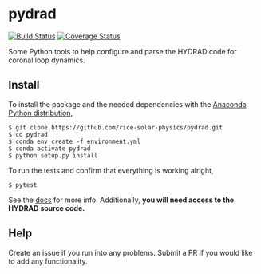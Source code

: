 # pydrad

[![Build Status](https://travis-ci.org/rice-solar-physics/pydrad.svg?branch=master)](https://travis-ci.org/rice-solar-physics/pydrad)
[![Coverage Status](https://coveralls.io/repos/github/rice-solar-physics/pydrad/badge.svg?branch=master)](https://coveralls.io/github/rice-solar-physics/pydrad?branch=master)

Some Python tools to help configure and parse the HYDRAD code for coronal loop dynamics.

## Install

To install the package and the needed dependencies with the [Anaconda Python distribution](https://www.anaconda.com/download/),

```
$ git clone https://github.com/rice-solar-physics/pydrad.git
$ cd pydrad
$ conda env create -f environment.yml
$ conda activate pydrad
$ python setup.py install
```

To run the tests and confirm that everything is working alright,
```
$ pytest
``` 

See the [docs](https://rice-solar-physics.github.io/pydrad/) for more info. Additionally, **you will need access to the HYDRAD source code.**

## Help
Create an issue if you run into any problems. Submit a PR if you would like to add any functionality.

